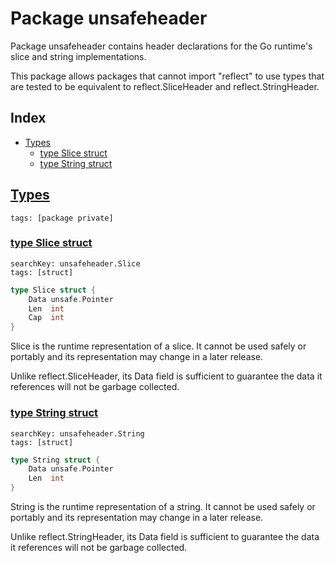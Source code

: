 # Package unsafeheader

Package unsafeheader contains header declarations for the Go runtime's slice and string implementations. 

This package allows packages that cannot import "reflect" to use types that are tested to be equivalent to reflect.SliceHeader and reflect.StringHeader. 

## Index

* [Types](#type)
    * [type Slice struct](#Slice)
    * [type String struct](#String)


## <a id="type" href="#type">Types</a>

```
tags: [package private]
```

### <a id="Slice" href="#Slice">type Slice struct</a>

```
searchKey: unsafeheader.Slice
tags: [struct]
```

```Go
type Slice struct {
	Data unsafe.Pointer
	Len  int
	Cap  int
}
```

Slice is the runtime representation of a slice. It cannot be used safely or portably and its representation may change in a later release. 

Unlike reflect.SliceHeader, its Data field is sufficient to guarantee the data it references will not be garbage collected. 

### <a id="String" href="#String">type String struct</a>

```
searchKey: unsafeheader.String
tags: [struct]
```

```Go
type String struct {
	Data unsafe.Pointer
	Len  int
}
```

String is the runtime representation of a string. It cannot be used safely or portably and its representation may change in a later release. 

Unlike reflect.StringHeader, its Data field is sufficient to guarantee the data it references will not be garbage collected. 

